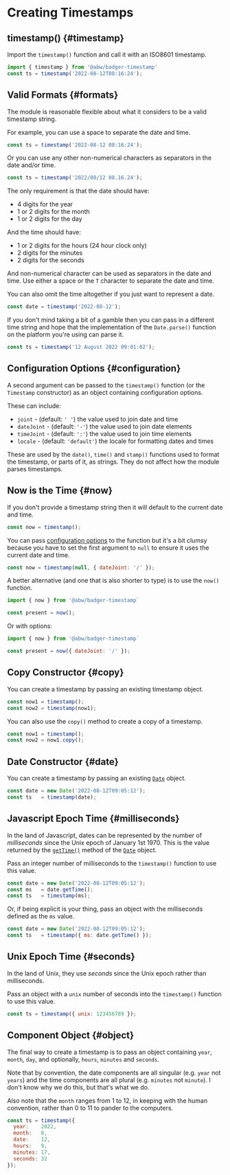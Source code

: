 # Creating Timestamps

## timestamp() {#timestamp}

Import the `timestamp()` function and call it with an ISO8601 timestamp.

```js
import { timestamp } from '@abw/badger-timestamp'
const ts = timestamp('2022-08-12T08:16:24');
```

## Valid Formats {#formats}

The module is reasonable flexible about what it considers to be a
valid timestamp string.

For example, you can use a space to separate the date and time.

```js
const ts = timestamp('2022-08-12 08:16:24');
```

Or you can use any other non-numerical characters as separators in the
date and/or time.

```js
const ts = timestamp('2022/08/12 08.16.24');
```

The only requirement is that the date should have:

* 4 digits for the year
* 1 or 2 digits for the month
* 1 or 2 digits for the day

And the time should have:

* 1 or 2 digits for the hours (24 hour clock only)
* 2 digits for the minutes
* 2 digits for the seconds

And non-numerical character can be used as separators in the date and time.
Use either a space or the `T` character to separate the date and time.

You can also omit the time altogether if you just want to represent a date.

```js
const date = timestamp('2022-08-12');
```

If you don't mind taking a bit of a gamble then you can pass in a different
time string and hope that the implementation of the `Date.parse()` function
on the platform you're using can parse it.

```js
const ts = timestamp('12 August 2022 09:01:02');
```

## Configuration Options {#configuration}

A second argument can be passed to the `timestamp()` function (or the
`Timestamp` constructor) as an object containing configuration options.

These can include:

* `joint` - (default: `' '`) the value used to join date and time
* `dateJoint` - (default: `'-'`) the value used to join date elements
* `timeJoint` - (default: `':'`) the value used to join time elements
* `locale` - (default: `'default'`) the locale for formatting dates and times

These are used by the `date()`, `time()` and `stamp()` functions used to format
the timestamp, or parts of it, as strings.  They do not affect how the module
parses timestamps.

## Now is the Time {#now}

If you don't provide a timestamp string then it will default to the current
date and time.

```js
const now = timestamp();
```

You can pass [configuration options](#configuration-options) to the function
but it's a bit clumsy because you have to set the first argument to `null`
to ensure it uses the current date and time.

```js
const now = timestamp(null, { dateJoint: '/' });
```

A better alternative (and one that is also shorter to type) is to use the
`now()` function.

```js
import { now } from '@abw/badger-timestamp`

const present = now();
```

Or with options:

```js
import { now } from '@abw/badger-timestamp`

const present = now({ dateJoint: '/' });
```

## Copy Constructor {#copy}

You can create a timestamp by passing an existing timestamp object.

```js
const now1 = timestamp();
const now2 = timestamp(now1);
```

You can also use the `copy()` method to create a copy of a timestamp.

```js
const now1 = timestamp();
const now2 = now1.copy();
```

## Date Constructor {#date}

You can create a timestamp by passing an existing
[`Date`](https://developer.mozilla.org/en-US/docs/Web/JavaScript/Reference/Global_Objects/Date) object.

```js
const date = new Date('2022-08-12T09:05:12');
const ts   = timestamp(date);
```

## Javascript Epoch Time {#milliseconds}

In the land of Javascript, dates can be represented by the number
of *milliseconds* since the Unix epoch of January 1st 1970.  This is
the value returned by the
[`getTime()`](https://developer.mozilla.org/en-US/docs/Web/JavaScript/Reference/Global_Objects/Date/getTime)
method of the [`Date`](https://developer.mozilla.org/en-US/docs/Web/JavaScript/Reference/Global_Objects/Date)
object.

Pass an integer number of milliseconds to the `timestamp()` function
to use this value.

```js
const date = new Date('2022-08-12T09:05:12');
const ms   = date.getTime();
const ts   = timestamp(ms);
```

Or, if being explicit is your thing, pass an object with the milliseconds
defined as the `ms` value.

```js
const date = new Date('2022-08-12T09:05:12');
const ts   = timestamp({ ms: date.getTime() });
```

## Unix Epoch Time {#seconds}

In the land of Unix, they use *seconds* since the Unix epoch rather than
milliseconds.

Pass an object with a `unix` number of seconds into the `timestamp()` function
to use this value.

```js
const ts = timestamp({ unix: 123456789 });
```

## Component Object {#object}

The final way to create a timestamp is to pass an object containing
`year`, `month`, `day`, and optionally, `hours`, `minutes` and `seconds`.

Note that by convention, the date components are all singular (e.g. `year` not
`years`) and the time components are all plural (e.g. `minutes` not `minute`).
I don't know why we do this, but that's what we do.

Also note that the `month` ranges from 1 to 12, in keeping with the human convention,
rather than 0 to 11 to pander to the computers.

```js
const ts = timestamp({
  year:    2022,
  month:   8,
  date:    12,
  hours:   9,
  minutes: 17,
  seconds: 32
});
```

